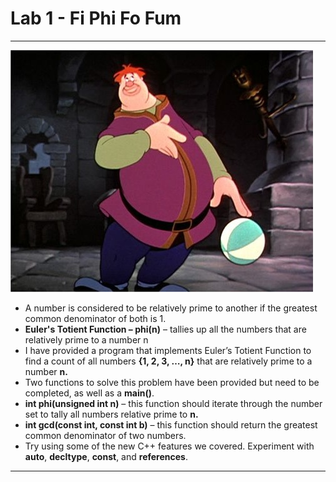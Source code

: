 # Lab 1 - Fi Phi Fo Fum

---

![](/assets/Williegiant.jpg)

* A number is considered to be relatively prime to another if the greatest common denominator of both is 1.
* **Euler's Totient Function – phi\(n\)** – tallies up all the numbers that are relatively prime to a number n 
* I have provided a program that implements Euler’s Totient Function to find a count of all numbers **{1, 2, 3, …, n}** that are relatively prime to a number **n.**
* Two functions to solve this problem have been provided but need to be completed, as well as a **main\(\)**.
* **int phi\(unsigned int n\)** – this function should iterate through the number set to tally all numbers relative prime to **n.**
* **int gcd\(const int, const int b\)** – this function should return the greatest common denominator of two numbers.
* Try using some of the new C++ features we covered. Experiment with **auto**, **decltype**, **const**, and **references**.

---



